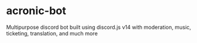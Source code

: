 # acronic-bot
Multipurpose discord bot built using discord.js v14 with moderation, music, ticketing, translation, and much more
